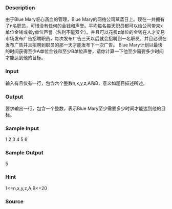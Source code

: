 
### Description
由于Blue Mary呕心沥血的管理，Blue Mary的网络公司蒸蒸日上。现在一共拥有了n名职员，可惜没有任何的金钱和声誉。平均每名每天职员都可以给公司带来x单位金钱或者y单位声誉（名利不能双全）。并且可以花费z单位的金钱在人才交易市场发布广告招聘职员，每次发布广告三天以后就会招聘到一名职员，并且必须在发布广告并且招聘到职员的那一天才能发布下一次广告。
Blue Mary计划以最快的时间获得至少A单位金钱和至少B单位声誉，请你计算一下他至少需要多少时间才能达到他的目标。

### Input
输入有且仅有一行，包含六个整数n,x,y,z,A和B，意义如题目描述所述。

### Output
要求输出一行，包含一个整数，表示Blue Mary至少需要多少时间才能达到他的目标。

### Sample Input
1 2 3 4 5 6

### Sample Output
5

### Hint
1<=n,x,y,z,A,B<=20

### Source
